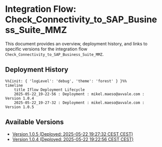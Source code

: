 # Integration Flow: Check_Connectivity_to_SAP_Business_Suite_MMZ

This document provides an overview, deployment history, and links to specific versions for the integration flow `Check_Connectivity_to_SAP_Business_Suite_MMZ`.

## Deployment History
<!-- DEPLOYMENT_TIMELINE_START -->
```mermaid
%%{init: { 'logLevel': 'debug', 'theme': 'forest' } }%%
timeline
    title Iflow Deployment Lifecycle
    2025-05-22_19-22-56 : Deployment : mikel.maeso@avvale.com : Version 1.0.4
    2025-05-22_19-27-32 : Deployment : mikel.maeso@avvale.com : Version 1.0.5
```
<!-- DEPLOYMENT_TIMELINE_END -->

## Available Versions
<!-- VERSION_LINKS_START -->
- [Version 1.0.5 (Deployed: 2025-05-22 19:27:32 CEST CEST)](./1.0.5/readme.md)
- [Version 1.0.4 (Deployed: 2025-05-22 19:22:56 CEST CEST)](./1.0.4/readme.md)
<!-- VERSION_LINKS_END -->